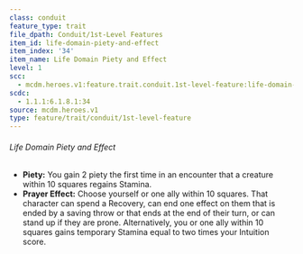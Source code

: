 ```yaml
---
class: conduit
feature_type: trait
file_dpath: Conduit/1st-Level Features
item_id: life-domain-piety-and-effect
item_index: '34'
item_name: Life Domain Piety and Effect
level: 1
scc:
  - mcdm.heroes.v1:feature.trait.conduit.1st-level-feature:life-domain-piety-and-effect
scdc:
  - 1.1.1:6.1.8.1:34
source: mcdm.heroes.v1
type: feature/trait/conduit/1st-level-feature
---
```


###### Life Domain Piety and Effect

- **Piety:** You gain 2 piety the first time in an encounter that a creature within 10 squares regains Stamina.
- **Prayer Effect:** Choose yourself or one ally within 10 squares. That character can spend a Recovery, can end one effect on them that is ended by a saving throw or that ends at the end of their turn, or can stand up if they are prone. Alternatively, you or one ally within 10 squares gains temporary Stamina equal to two times your Intuition score.
